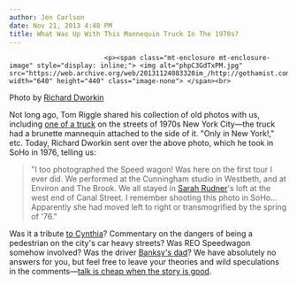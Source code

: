 ```yaml
---
author: Jen Carlson
date: Nov 21, 2013 4:48 PM
title: What Was Up With This Mannequin Truck In The 1970s?
---
```



                            
                            
                            
                            <p><span class="mt-enclosure mt-enclosure-image" style="display: inline;"> <img alt="phpC3GdTxPM.jpg" src="https://web.archive.org/web/20131124083320im_/http://gothamist.com/attachments/arts_jen/phpC3GdTxPM.jpg" width="640" height="440" class="image-none"> </span><br>
<span class="photo_caption">Photo by <a href="https://web.archive.org/web/20131124083320/http://www.flickr.com/photos/37996646559@N01/">Richard Dworkin</a></span></p>

<p>Not long ago, Tom Riggle shared his collection of old photos with us, including <a href="https://web.archive.org/web/20131124083320/http://gothamist.com/2013/11/14/one_mans_photos_from_1960s_and_1970.php#photo-27">one of a truck</a> on the streets of 1970s New York City&#x2014;the truck had a brunette mannequin attached to the side of it. &quot;Only in New York!,&quot; etc. Today, Richard Dworkin sent over the above photo, which he took in SoHo in 1976, telling us:</p>

<blockquote>&quot;I too photographed the Speed wagon! Was here on the first tour I ever did.  We performed at the Cunningham studio in Westbeth, and at Environ and The Brook. We all stayed in <a href="https://web.archive.org/web/20131124083320/http://en.wikipedia.org/wiki/Sara_Rudner">Sarah Rudner</a>&apos;s loft at the west end of Canal Street.  I remember shooting this photo in SoHo... Apparently she had moved left to right or transmogrified by the spring of &apos;76.&quot;</blockquote>

<p>Was it a tribute <a href="https://web.archive.org/web/20131124083320/http://gothamist.com/2012/01/20/mannequin.php#photo-1">to Cynthia</a>? Commentary on the dangers of being a pedestrian on the city&apos;s car heavy streets? Was REO Speedwagon somehow involved? Was the driver <a href="https://web.archive.org/web/20131124083320/http://gothamist.com/2013/10/11/stuffed_animal_truck_is_the_work_of.php">Banksy&apos;s dad</a>? We have absolutely no answers for you, but feel free to leave your theories and wild speculations in the comments&#x2014;<a href="https://web.archive.org/web/20131124083320/http://www.youtube.com/watch?v=rcKFtyy1FPM">talk is cheap when the story is good</a>.</p>
                            
                            
                            